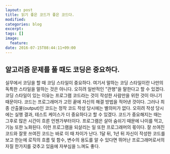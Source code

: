 ```yaml
---
layout: post
title: 읽기 좋은 코드가 좋은 코드다.
modified:
categories: blog
excerpt:
tags: []
image:
  feature:
date: 2016-07-15T08:44:11+09:00
---
```


## 알고리즘 문제를 풀 때도 코딩은 중요하다.
실무에서 코딩을 할 때 코딩 스타일이 중요하다. 여기서 말하는 코딩 스타일이란 나만의 독특한 스타일을 말하는 것은 아니다. 오히려 일반적인 "관행"을 말한다고 할 수 있겠다. 코딩 스타일이 있는 이유는 프로그램 코드라는 것이 작성한 사람만을 위한 것이 아니기 때문이다. 코드는 프로그래머가 고민 끝에 자신의 해결 방법을 적어낸 것이다. 그러나 최종 산출물(output)인 코드는 정작 코드 작성 당시에는 별의미가 없다. 오히려 작성 당시에는 실행 결과, 테스트 케이스가 더 중요하다고 할 수 있겠다. 코드가 중요해지는 때는 그후로 많은 시간이 흐른 언젠가부터이다. 프로그램은 살아 숨쉬기 때문에 나이를 먹고, 기능 또한 노화된다. 이런 프로그램을 되살리는 일 또한 프로그래머의 몫이다. 잘 쓰여진 코드와 잘못 쓰여진 코드는 바로 이 때 차이가 난다. 1달 뒤, 1년 뒤 자신이 작성한 코드를 보고 한눈에 로직의 흐름 및 함수, 변수의 용도를 알 수 있다면 뛰어난 프로그래머로서의 자질 한가지를 갖추고 있음에 자부심을 느껴도 좋다.


